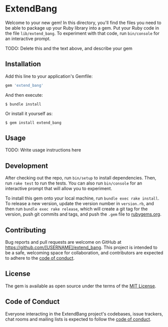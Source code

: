 # ExtendBang

Welcome to your new gem! In this directory, you'll find the files you need to be able to package up your Ruby library into a gem. Put your Ruby code in the file `lib/extend_bang`. To experiment with that code, run `bin/console` for an interactive prompt.

TODO: Delete this and the text above, and describe your gem

## Installation

Add this line to your application's Gemfile:

```ruby
gem 'extend_bang'
```

And then execute:

    $ bundle install

Or install it yourself as:

    $ gem install extend_bang

## Usage

TODO: Write usage instructions here

## Development

After checking out the repo, run `bin/setup` to install dependencies. Then, run `rake test` to run the tests. You can also run `bin/console` for an interactive prompt that will allow you to experiment.

To install this gem onto your local machine, run `bundle exec rake install`. To release a new version, update the version number in `version.rb`, and then run `bundle exec rake release`, which will create a git tag for the version, push git commits and tags, and push the `.gem` file to [rubygems.org](https://rubygems.org).

## Contributing

Bug reports and pull requests are welcome on GitHub at https://github.com/[USERNAME]/extend_bang. This project is intended to be a safe, welcoming space for collaboration, and contributors are expected to adhere to the [code of conduct](https://github.com/[USERNAME]/extend_bang/blob/master/CODE_OF_CONDUCT.md).


## License

The gem is available as open source under the terms of the [MIT License](https://opensource.org/licenses/MIT).

## Code of Conduct

Everyone interacting in the ExtendBang project's codebases, issue trackers, chat rooms and mailing lists is expected to follow the [code of conduct](https://github.com/[USERNAME]/extend_bang/blob/master/CODE_OF_CONDUCT.md).
